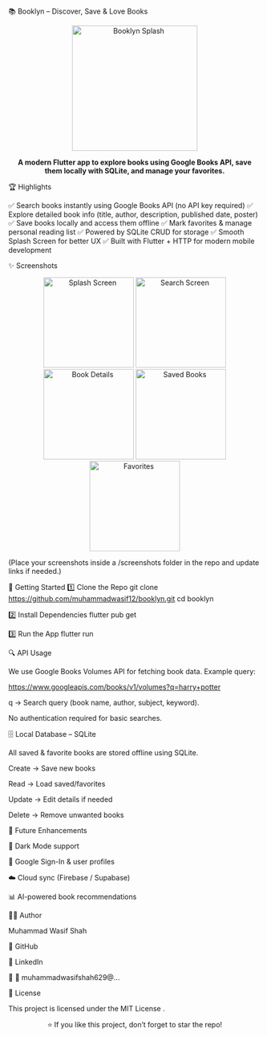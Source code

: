 📚 Booklyn – Discover, Save & Love Books
<p align="center"> <img src="screenshots/splash.png" alt="Booklyn Splash" width="250"/> </p> <p align="center"> <b>A modern Flutter app to explore books using Google Books API, save them locally with SQLite, and manage your favorites.</b> </p>
🏆 Highlights

✅ Search books instantly using Google Books API (no API key required)
✅ Explore detailed book info (title, author, description, published date, poster)
✅ Save books locally and access them offline
✅ Mark favorites & manage personal reading list
✅ Powered by SQLite CRUD for storage
✅ Smooth Splash Screen for better UX
✅ Built with Flutter + HTTP for modern mobile development

✨ Screenshots
<p align="center"> <img src="screenshots/splash.png" alt="Splash Screen" width="180"/> <img src="screenshots/search.png" alt="Search Screen" width="180"/> <img src="screenshots/details.png" alt="Book Details" width="180"/> <img src="screenshots/saved.png" alt="Saved Books" width="180"/> <img src="screenshots/fav.png" alt="Favorites" width="180"/> </p>

(Place your screenshots inside a /screenshots folder in the repo and update links if needed.)

🚀 Getting Started
1️⃣ Clone the Repo
git clone https://github.com/muhammadwasif12/booklyn.git
cd booklyn

2️⃣ Install Dependencies
flutter pub get

3️⃣ Run the App
flutter run

🔍 API Usage

We use Google Books Volumes API for fetching book data.
Example query:

https://www.googleapis.com/books/v1/volumes?q=harry+potter


q → Search query (book name, author, subject, keyword).

No authentication required for basic searches.

🗄 Local Database – SQLite

All saved & favorite books are stored offline using SQLite.

Create → Save new books

Read → Load saved/favorites

Update → Edit details if needed

Delete → Remove unwanted books

🔮 Future Enhancements

🌙 Dark Mode support

🔐 Google Sign-In & user profiles

☁️ Cloud sync (Firebase / Supabase)

📊 AI-powered book recommendations

👨‍💻 Author

Muhammad Wasif Shah

📌 GitHub

📌 LinkedIn

📌 📧 muhammadwasifshah629@...

📜 License

This project is licensed under the MIT License
.

<p align="center">⭐ If you like this project, don’t forget to star the repo!</p>
